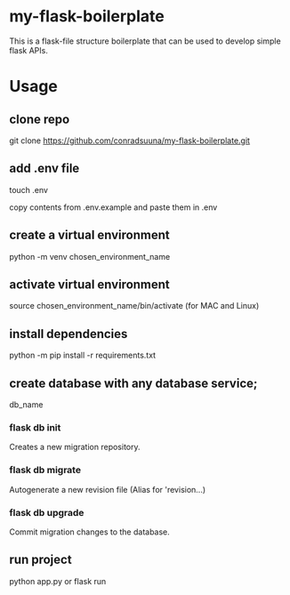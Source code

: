 # my-flask-boilerplate
This is a flask-file structure boilerplate that can be used to develop simple flask APIs.

# Usage
## clone repo
git clone https://github.com/conradsuuna/my-flask-boilerplate.git


## add .env file
touch .env

copy contents from .env.example and paste them in .env

## create a virtual environment
python -m venv chosen_environment_name

## activate virtual environment
source chosen_environment_name/bin/activate (for MAC and Linux)

## install dependencies 
python -m pip install -r requirements.txt

## create database with any database service;
db_name

### flask db init
Creates a new migration repository.

### flask db migrate
Autogenerate a new revision file (Alias for 'revision...)

### flask db upgrade
Commit migration changes to the database.
<!-- flask db stamp head -->
<!-- flask db merge heads -->

## run project
python app.py
or
flask run
